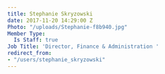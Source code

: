 ```yaml
---
title: Stephanie Skryzowski
date: 2017-11-20 14:29:00 Z
Photo: "/uploads/Stephanie-f8b940.jpg"
Member Type:
  Is Staff: true
Job Title: 'Director, Finance & Administration '
redirect_from:
- "/users/stephanie_skryzowski"
---
```


